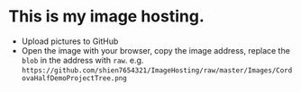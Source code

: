 # This is my image hosting.

* Upload pictures to GitHub
* Open the image with your browser, copy the image address, replace the `blob` in the address with `raw`. e.g. `https://github.com/shien7654321/ImageHosting/raw/master/Images/CordovaHalfDemoProjectTree.png`